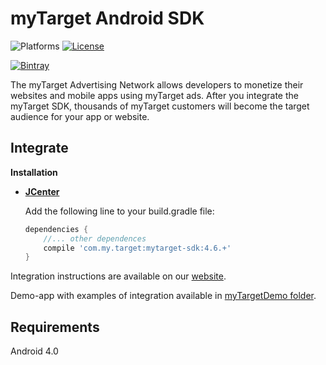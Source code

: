 # myTarget Android SDK

![Platforms][platforms-svg]
[![License][license-svg]][license-link]

[![Bintray][bintray-svg]][bintray-link]

The myTarget Advertising Network allows developers to monetize their websites  and mobile apps using myTarget ads.
After you integrate the myTarget SDK, thousands of myTarget customers will become the target audience for your app or website.

## Integrate

**Installation**
 - **[JCenter][bintray-link]**

   Add the following line to your build.gradle file:
   ```groovy
   dependencies {
       //... other dependences
       compile 'com.my.target:mytarget-sdk:4.6.+'
   }
   ```

Integration instructions are available on our [website](https://target.my.com/partners/help/sdk/).

Demo-app with examples of integration available in [myTargetDemo folder](https://github.com/myTargetSDK/mytarget-android/blob/master/myTargetDemo).

## Requirements

Android 4.0

[license-svg]: https://img.shields.io/badge/license-LGPL-lightgrey.svg
[license-link]: https://github.com/myTargetSDK/mytarget-android/blob/master/LICENSE

[bintray-svg]: https://api.bintray.com/packages/mytarget/maven/mytarget-sdk/images/download.svg
[bintray-link]: https://bintray.com/mytarget/maven/mytarget-sdk/_latestVersion

[platforms-svg]: https://img.shields.io/badge/platform-Android-lightgrey.svg
